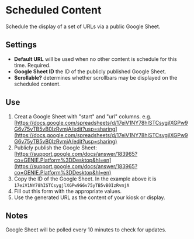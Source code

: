 # Scheduled Content
Schedule the display of a set of URLs via a public Google Sheet.

## Settings

- **Default URL** will be used when no other content is schedule for this time. Required.
- **Google Sheet ID** the ID of the publicly published Google Sheet.
- **Scrollable?** determines whether scrollbars may be displayed on the scheduled content.

## Use

1. Creat a Google Sheet with "start" and "url" columns. e.g. [https://docs.google.com/spreadsheets/d/17eiV1NY78hISTCsygjlXGPw9G6v75yTB5vB0IzRvmjA/edit?usp=sharing](https://docs.google.com/spreadsheets/d/17eiV1NY78hISTCsygjlXGPw9G6v75yTB5vB0IzRvmjA/edit?usp=sharing)
2. Publicly publish the Google Sheet: [https://support.google.com/docs/answer/183965?co=GENIE.Platform%3DDesktop&hl=en](https://support.google.com/docs/answer/183965?co=GENIE.Platform%3DDesktop&hl=en)
3. Copy the ID of the Google Sheet. In the example above it is `17eiV1NY78hISTCsygjlXGPw9G6v75yTB5vB0IzRvmjA`
4. Fill out this form with the appropriate values.
5. Use the generated URL as the content of your kiosk or display.

## Notes

Google Sheet will be polled every 10 minutes to check for updates.